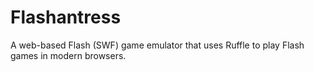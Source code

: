 # Flashantress
A web-based Flash (SWF) game emulator that uses Ruffle to play Flash games in modern browsers.
